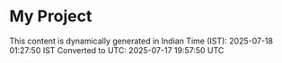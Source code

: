 # My Project

This content is dynamically generated in Indian Time (IST): 2025-07-18 01:27:50 IST
Converted to UTC: 2025-07-17 19:57:50 UTC
